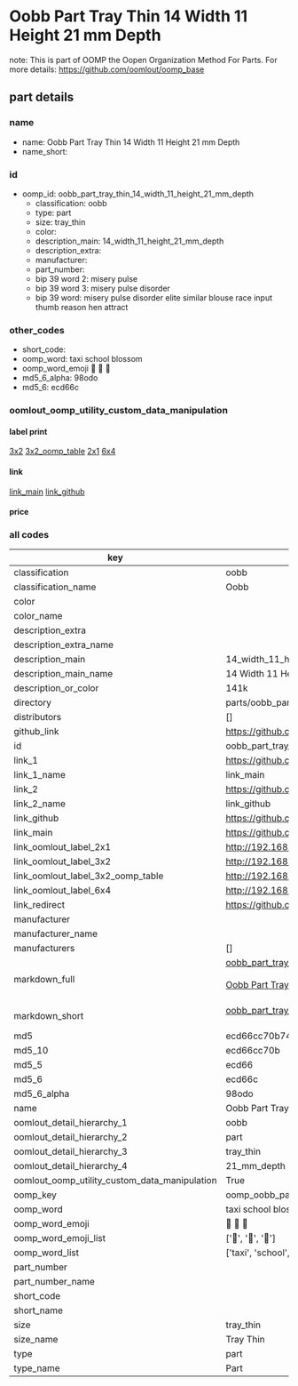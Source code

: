 # Oobb Part Tray Thin 14 Width 11 Height 21 mm Depth  

note: This is part of OOMP the Oopen Organization Method For Parts. For more details: https://github.com/oomlout/oomp_base

##  part details
  







### name
* name: Oobb Part Tray Thin 14 Width 11 Height 21 mm Depth
* name_short: 
### id
* oomp_id: oobb_part_tray_thin_14_width_11_height_21_mm_depth
  * classification: oobb
  * type: part
  * size: tray_thin
  * color: 
  * description_main: 14_width_11_height_21_mm_depth
  * description_extra: 
  * manufacturer: 
  * part_number: 
  * bip 39 word 2: misery pulse
  * bip 39 word 3: misery pulse disorder
  * bip 39 word: misery pulse disorder elite similar blouse race input thumb reason hen attract

### other_codes
* short_code: 
* oomp_word: taxi school blossom
* oomp_word_emoji :taxi: :school: :blossom:
* md5_6_alpha: 98odo
* md5_6: ecd66c






### oomlout_oomp_utility_custom_data_manipulation
#### label print
[3x2](http://192.168.1.245:1112/?label=oomp%2098odo)
[3x2_oomp_table](http://192.168.1.108:1112/?label=oomp%2098odo)
[2x1](http://192.168.1.242:1112/?label=oomp%2098odo)
[6x4](http://192.168.1.55:1112/?label=oomp%2098odo)    

#### link

[link_main](https://github.com/oomlout/oomlout_oomp_version_1_messy/tree/main/parts/oobb_part_tray_thin_14_width_11_height_21_mm_depth) [link_github](https://github.com/oomlout/oomlout_oomp_version_1_messy/tree/main/parts/oobb_part_tray_thin_14_width_11_height_21_mm_depth)                             

#### price







### all codes 
| key | value |  
| --- | --- |  
| classification | oobb |  
| classification_name | Oobb |  
| color |  |  
| color_name |  |  
| description_extra |  |  
| description_extra_name |  |  
| description_main | 14_width_11_height_21_mm_depth |  
| description_main_name | 14 Width 11 Height 21 mm Depth |  
| description_or_color | 141k |  
| directory | parts/oobb_part_tray_thin_14_width_11_height_21_mm_depth |  
| distributors | [] |  
| github_link | https://github.com/oomlout/oomlout_oomp_part_src/tree/main/parts/oobb_part_tray_thin_14_width_11_height_21_mm_depth |  
| id | oobb_part_tray_thin_14_width_11_height_21_mm_depth |  
| link_1 | https://github.com/oomlout/oomlout_oomp_version_1_messy/tree/main/parts/oobb_part_tray_thin_14_width_11_height_21_mm_depth |  
| link_1_name | link_main |  
| link_2 | https://github.com/oomlout/oomlout_oomp_version_1_messy/tree/main/parts/oobb_part_tray_thin_14_width_11_height_21_mm_depth |  
| link_2_name | link_github |  
| link_github | https://github.com/oomlout/oomlout_oomp_version_1_messy/tree/main/parts/oobb_part_tray_thin_14_width_11_height_21_mm_depth |  
| link_main | https://github.com/oomlout/oomlout_oomp_version_1_messy/tree/main/parts/oobb_part_tray_thin_14_width_11_height_21_mm_depth |  
| link_oomlout_label_2x1 | http://192.168.1.242:1112/?label=oomp%2098odo |  
| link_oomlout_label_3x2 | http://192.168.1.245:1112/?label=oomp%2098odo |  
| link_oomlout_label_3x2_oomp_table | http://192.168.1.108:1112/?label=oomp%2098odo |  
| link_oomlout_label_6x4 | http://192.168.1.55:1112/?label=oomp%2098odo |  
| link_redirect | https://github.com/oomlout/oomlout_oomp_version_1_messy/tree/main/parts/oobb_part_tray_thin_14_width_11_height_21_mm_depth |  
| manufacturer |  |  
| manufacturer_name |  |  
| manufacturers | [] |  
| markdown_full | [oobb_part_tray_thin_14_width_11_height_21_mm_depth](none)<br>[](none)<br>[Oobb Part Tray Thin 14 Width 11 Height 21 Mm Depth](none)<br><br> |  
| markdown_short | [oobb_part_tray_thin_14_width_11_height_21_mm_depth](none)<br><br> |  
| md5 | ecd66cc70b74b60c60e474807eeb646d |  
| md5_10 | ecd66cc70b |  
| md5_5 | ecd66 |  
| md5_6 | ecd66c |  
| md5_6_alpha | 98odo |  
| name | Oobb Part Tray Thin 14 Width 11 Height 21 mm Depth |  
| oomlout_detail_hierarchy_1 | oobb |  
| oomlout_detail_hierarchy_2 | part |  
| oomlout_detail_hierarchy_3 | tray_thin |  
| oomlout_detail_hierarchy_4 | 21_mm_depth |  
| oomlout_oomp_utility_custom_data_manipulation | True |  
| oomp_key | oomp_oobb_part_tray_thin_14_width_11_height_21_mm_depth |  
| oomp_word | taxi school blossom |  
| oomp_word_emoji | :taxi: :school: :blossom: |  
| oomp_word_emoji_list | [':taxi:', ':school:', ':blossom:'] |  
| oomp_word_list | ['taxi', 'school', 'blossom'] |  
| part_number |  |  
| part_number_name |  |  
| short_code |  |  
| short_name |  |  
| size | tray_thin |  
| size_name | Tray Thin |  
| type | part |  
| type_name | Part |  
